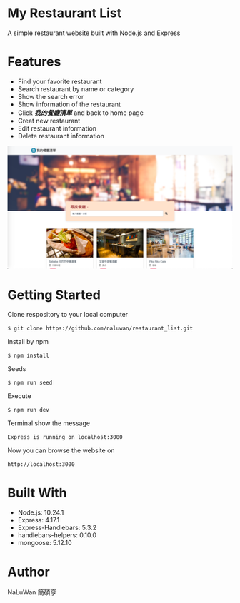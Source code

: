 # My Restaurant List
A simple restaurant website built with Node.js and Express

# Features
* Find your favorite restaurant
* Search restaurant by name or category
* Show the search error
* Show information of the restaurant
* Click **_我的餐廳清單_** and back to home page
* Creat new restaurant
* Edit restaurant information
* Delete restaurant information

![image](restaurant.png)

# Getting Started
Clone respository to your local computer
```
$ git clone https://github.com/naluwan/restaurant_list.git
```
Install by npm
```
$ npm install
```
Seeds
```
$ npm run seed
```
Execute
```
$ npm run dev
```
Terminal show the message
```
Express is running on localhost:3000
```
Now you can browse the website on
```
http://localhost:3000
```
# Built With
* Node.js: 10.24.1
* Express: 4.17.1
* Express-Handlebars: 5.3.2
* handlebars-helpers: 0.10.0
* mongoose: 5.12.10
 
# Author
NaLuWan 簡碩亨